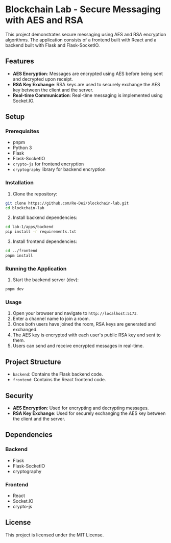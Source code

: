 # Blockchain Lab - Secure Messaging with AES and RSA

This project demonstrates secure messaging using AES and RSA encryption algorithms. The application consists of a frontend built with React and a backend built with Flask and Flask-SocketIO.

## Features

- **AES Encryption**: Messages are encrypted using AES before being sent and decrypted upon receipt.
- **RSA Key Exchange**: RSA keys are used to securely exchange the AES key between the client and the server.
- **Real-time Communication**: Real-time messaging is implemented using Socket.IO.

## Setup

### Prerequisites

- pnpm
- Python 3
- Flask
- Flask-SocketIO
- `crypto-js` for frontend encryption
- `cryptography` library for backend encryption

### Installation

1. Clone the repository:

```sh
git clone https://github.com/Re-Dei/blockchain-lab.git
cd blockchain-lab
```

2. Install backend dependencies:

```sh
cd lab-1/apps/backend
pip install -r requirements.txt
```

3. Install frontend dependencies:

```sh
cd ../frontend
pnpm install
```

### Running the Application

1. Start the backend server (dev):

```sh
pnpm dev
```

### Usage

1. Open your browser and navigate to `http://localhost:5173`.
2. Enter a channel name to join a room.
3. Once both users have joined the room, RSA keys are generated and exchanged.
4. The AES key is encrypted with each user's public RSA key and sent to them.
5. Users can send and receive encrypted messages in real-time.

## Project Structure

- `backend`: Contains the Flask backend code.
- `frontend`: Contains the React frontend code.

## Security

- **AES Encryption**: Used for encrypting and decrypting messages.
- **RSA Key Exchange**: Used for securely exchanging the AES key between the client and the server.

## Dependencies

### Backend

- Flask
- Flask-SocketIO
- cryptography

### Frontend

- React
- Socket.IO
- crypto-js

## License

This project is licensed under the MIT License.
